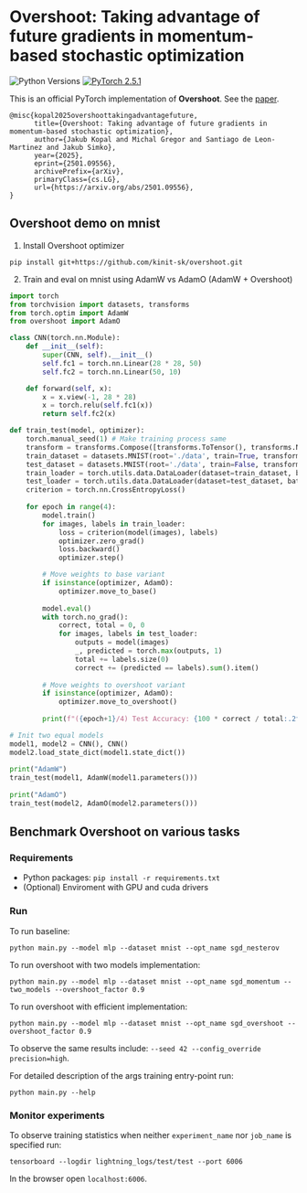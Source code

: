 # Overshoot: Taking advantage of future gradients in momentum-based stochastic optimization

![Python Versions](https://img.shields.io/badge/python-3.11%20%7C%203.12%20%7C%203.13-blue)
[![PyTorch 2.5.1](https://img.shields.io/badge/PyTorch-2.5.1-brightgreen)](https://pytorch.org/get-started/previous-versions/)

This is an official PyTorch implementation of **Overshoot**. See the [paper](https://arxiv.org/abs/2501.09556).

```
@misc{kopal2025overshoottakingadvantagefuture,
      title={Overshoot: Taking advantage of future gradients in momentum-based stochastic optimization}, 
      author={Jakub Kopal and Michal Gregor and Santiago de Leon-Martinez and Jakub Simko},
      year={2025},
      eprint={2501.09556},
      archivePrefix={arXiv},
      primaryClass={cs.LG},
      url={https://arxiv.org/abs/2501.09556}, 
}
```

## Overshoot demo on mnist

1. Install Overshoot optimizer
```
pip install git+https://github.com/kinit-sk/overshoot.git
```
2. Train and eval on mnist using AdamW vs AdamO (AdamW + Overshoot)

```python
import torch
from torchvision import datasets, transforms
from torch.optim import AdamW
from overshoot import AdamO

class CNN(torch.nn.Module):
    def __init__(self):
        super(CNN, self).__init__()
        self.fc1 = torch.nn.Linear(28 * 28, 50)
        self.fc2 = torch.nn.Linear(50, 10)

    def forward(self, x):
        x = x.view(-1, 28 * 28)
        x = torch.relu(self.fc1(x))
        return self.fc2(x)

def train_test(model, optimizer):
    torch.manual_seed(1) # Make training process same
    transform = transforms.Compose([transforms.ToTensor(), transforms.Normalize((0.5,), (0.5,))])
    train_dataset = datasets.MNIST(root='./data', train=True, transform=transform, download=True)
    test_dataset = datasets.MNIST(root='./data', train=False, transform=transform)
    train_loader = torch.utils.data.DataLoader(dataset=train_dataset, batch_size=64, shuffle=True)
    test_loader = torch.utils.data.DataLoader(dataset=test_dataset, batch_size=64, shuffle=False)
    criterion = torch.nn.CrossEntropyLoss()
    
    for epoch in range(4):
        model.train()
        for images, labels in train_loader:
            loss = criterion(model(images), labels)
            optimizer.zero_grad()
            loss.backward()
            optimizer.step()

        # Move weights to base variant
        if isinstance(optimizer, AdamO):
            optimizer.move_to_base() 
            
        model.eval()
        with torch.no_grad():
            correct, total = 0, 0
            for images, labels in test_loader:
                outputs = model(images)
                _, predicted = torch.max(outputs, 1)
                total += labels.size(0)
                correct += (predicted == labels).sum().item()
        
        # Move weights to overshoot variant
        if isinstance(optimizer, AdamO):
            optimizer.move_to_overshoot() 
            
        print(f"({epoch+1}/4) Test Accuracy: {100 * correct / total:.2f}%")

# Init two equal models
model1, model2 = CNN(), CNN()
model2.load_state_dict(model1.state_dict())
    
print("AdamW")
train_test(model1, AdamW(model1.parameters()))
    
print("AdamO")
train_test(model2, AdamO(model2.parameters()))
```
## Benchmark Overshoot on various tasks

### Requirements

 - Python packages: `pip install -r requirements.txt`
 - (Optional) Enviroment with GPU and cuda drivers

### Run

To run baseline:
```
python main.py --model mlp --dataset mnist --opt_name sgd_nesterov
```
To run overshoot with two models implementation:
```
python main.py --model mlp --dataset mnist --opt_name sgd_momentum --two_models --overshoot_factor 0.9
```
To run overshoot with efficient implementation:
```
python main.py --model mlp --dataset mnist --opt_name sgd_overshoot --overshoot_factor 0.9
```
To observe the same results include: `--seed 42 --config_override precision=high`.

For detailed description of the args training entry-point run:
```
python main.py --help
```

### Monitor experiments
To observe training statistics when neither `experiment_name` nor `job_name` is specified run:
```
tensorboard --logdir lightning_logs/test/test --port 6006
```
In the browser open `localhost:6006`.


